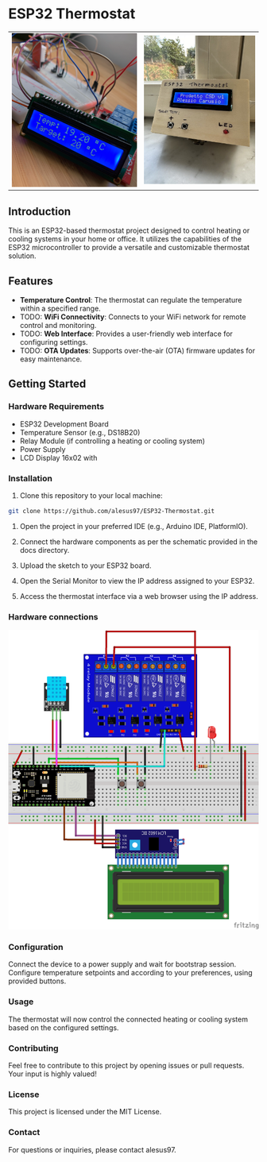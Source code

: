 # ESP32 Thermostat

<table>
  <tr>
    <td><img src="https://github.com/alesus97/ESP32-Thermostat/blob/main/images/ProgettoCSD_Completo1000x1000.png" width="450"></td>
    <td><img src="https://github.com/alesus97/ESP32-Thermostat/blob/main/images/RisultatoFinale.jpg" width="400"></td>
  </tr>
</table>


## Introduction

This is an ESP32-based thermostat project designed to control heating or cooling systems in your home or office. It utilizes the capabilities of the ESP32 microcontroller to provide a versatile and customizable thermostat solution.

## Features

- **Temperature Control**: The thermostat can regulate the temperature within a specified range.
- TODO: **WiFi Connectivity**: Connects to your WiFi network for remote control and monitoring.
- TODO: **Web Interface**: Provides a user-friendly web interface for configuring settings.
- TODO: **OTA Updates**: Supports over-the-air (OTA) firmware updates for easy maintenance.

## Getting Started

### Hardware Requirements

- ESP32 Development Board
- Temperature Sensor (e.g., DS18B20)
- Relay Module (if controlling a heating or cooling system)
- Power Supply
- LCD Display 16x02 with 

### Installation

1. Clone this repository to your local machine:

```bash
git clone https://github.com/alesus97/ESP32-Thermostat.git
```

1. Open the project in your preferred IDE (e.g., Arduino IDE, PlatformIO).

2. Connect the hardware components as per the schematic provided in the docs directory.

3. Upload the sketch to your ESP32 board.

4. Open the Serial Monitor to view the IP address assigned to your ESP32.

5. Access the thermostat interface via a web browser using the IP address.

### Hardware connections
![ESP32 Thermostat](https://github.com/alesus97/ESP32-Thermostat/blob/main/images/CollegamentiHardware.png)

### Configuration
Connect the device to a power supply and wait for bootstrap session.
Configure temperature setpoints and according to your preferences, using provided buttons.

### Usage
The thermostat will now control the connected heating or cooling system based on the configured settings.

### Contributing
Feel free to contribute to this project by opening issues or pull requests. Your input is highly valued!

### License
This project is licensed under the MIT License.

### Contact
For questions or inquiries, please contact alesus97.
